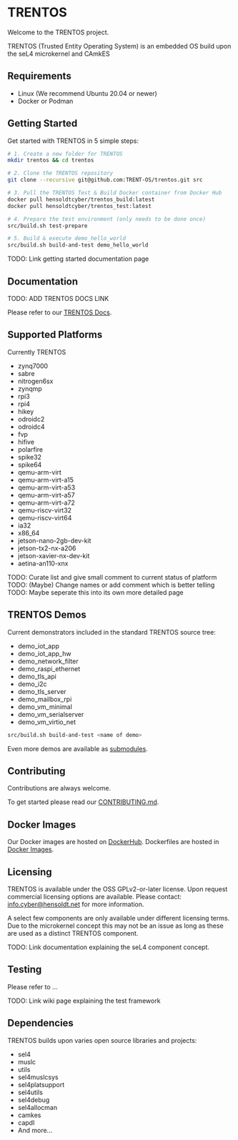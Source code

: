 # TRENTOS

Welcome to the TRENTOS project. 

TRENTOS (Trusted Entity Operating System) is an embedded OS build upon the seL4 microkernel and CAmkES

## Requirements

* Linux (We recommend Ubuntu 20.04 or newer)
* Docker or Podman

## Getting Started

Get started with TRENTOS in 5 simple steps:
```sh
# 1. Create a new folder for TRENTOS
mkdir trentos && cd trentos

# 2. Clone the TRENTOS repository
git clone --recursive git@github.com:TRENT-OS/trentos.git src

# 3. Pull the TRENTOS Test & Build Docker container from Docker Hub
docker pull hensoldtcyber/trentos_build:latest
docker pull hensoldtcyber/trentos_test:latest

# 4. Prepare the test environment (only needs to be done once)
src/build.sh test-prepare

# 5. Build & execute demo_hello_world
src/build.sh build-and-test demo_hello_world
```

TODO: Link getting started documentation page

## Documentation

TODO: ADD TRENTOS DOCS LINK

Please refer to our [TRENTOS Docs]().

## Supported Platforms

Currently TRENTOS 

* zynq7000
* sabre
* nitrogen6sx
* zynqmp
* rpi3
* rpi4
* hikey
* odroidc2
* odroidc4
* fvp
* hifive
* polarfire
* spike32
* spike64
* qemu-arm-virt
* qemu-arm-virt-a15
* qemu-arm-virt-a53
* qemu-arm-virt-a57
* qemu-arm-virt-a72
* qemu-riscv-virt32
* qemu-riscv-virt64
* ia32
* x86_64
* jetson-nano-2gb-dev-kit
* jetson-tx2-nx-a206
* jetson-xavier-nx-dev-kit
* aetina-an110-xnx

TODO: Curate list and give small comment to current status of platform
TODO: (Maybe) Change names or add comment which is better telling
TODO: Maybe seperate this into its own more detailed page


## TRENTOS Demos

Current demonstrators included in the standard TRENTOS source tree:

* demo_iot_app
* demo_iot_app_hw
* demo_network_filter
* demo_raspi_ethernet
* demo_tls_api
* demo_i2c
* demo_tls_server
* demo_mailbox_rpi
* demo_vm_minimal
* demo_vm_serialserver
* demo_vm_virtio_net

```sh
src/build.sh build-and-test <name of demo>
```

Even more demos are available as [submodules](https://github.com/orgs/TRENT-OS/repositories?q=demo).

## Contributing

Contributions are always welcome. 

To get started please read our [CONTRIBUTING.md](./CONTRIBUTING.md).


## Docker Images

Our Docker images are hosted on [DockerHub](https://hub.docker.com/orgs/hensoldtcyber/repositories).
Dockerfiles are hosted in [Docker Images](https://github.com/TRENT-OS/docker_images).

## Licensing

TRENTOS is available under the OSS GPLv2-or-later license.
Upon request commercial licensing options are available.
Please contact: [info.cyber@hensoldt.net](mailto:info.cyber@hensoldt.net?subject=TRENTOS:%20Commercial%20Licensing) for more information.

A select few components are only available under different licensing terms.
Due to the microkernel concept this may not be an issue as long as these are used as a distinct TRENTOS component.

TODO: Link documentation explaining the seL4 component concept.

## Testing

Please refer to ...

TODO: Link wiki page explaining the test framework


## Dependencies

TRENTOS builds upon varies open source libraries and projects:

* sel4
* muslc
* utils
* sel4muslcsys
* sel4platsupport
* sel4utils
* sel4debug
* sel4allocman
* camkes
* capdl
* And more...
